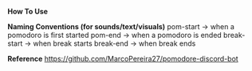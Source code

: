 **How To Use**

**Naming Conventions (for sounds/text/visuals)**
pom-start -> when a pomodoro is first started
pom-end -> when a pomodoro is ended
break-start -> when break starts
break-end -> when break ends

**Reference**
https://github.com/MarcoPereira27/pomodore-discord-bot
